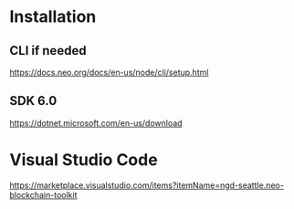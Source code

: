 # Installation

## CLI if needed
https://docs.neo.org/docs/en-us/node/cli/setup.html

## SDK 6.0
https://dotnet.microsoft.com/en-us/download

# Visual Studio Code

https://marketplace.visualstudio.com/items?itemName=ngd-seattle.neo-blockchain-toolkit

